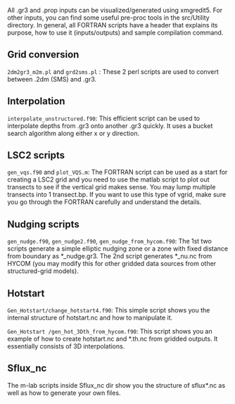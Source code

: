 All .gr3 and .prop inputs can be visualized/generated using xmgredit5. For other inputs, you can find some useful pre-proc tools in the src/Utility directory. In general, all FORTRAN scripts have a header that explains its purpose, how to use it (inputs/outputs) and sample compilation command.

## Grid conversion
`2dm2gr3_m2m.pl` and `grd2sms.pl` : These 2 perl scripts are used to convert between .2dm (SMS) and .gr3.

## Interpolation
`interpolate_unstructured.f90`: This efficient script can be used to interpolate depths from .gr3 onto another .gr3 quickly. It uses a bucket search algorithm along either x or y direction.

## LSC2 scripts
`gen_vqs.f90` and `plot_VQS.m`: The FORTRAN script can be used as a start for creating a LSC2 grid and you need to use the matlab script to plot out transects to see if the vertical grid makes sense. You may lump multiple transects into 1 transect.bp. If you want to use this type of vgrid, make sure you go through the FORTRAN carefully and understand the details.

## Nudging scripts
`gen_nudge.f90`, `gen_nudge2.f90`, `gen_nudge_from_hycom.f90`: The 1st two scripts generate a simple elliptic nudging zone or a zone with fixed distance from boundary as *_nudge.gr3. The 2nd script generates *_nu.nc from HYCOM (you may modify this for other gridded data sources from other structured-grid models).

## Hotstart
`Gen_Hotstart/change_hotstart4.f90`: This simple script shows you the internal structure of hotstart.nc and how to manipulate it.

`Gen_Hotstart /gen_hot_3Dth_from_hycom.f90`: This script shows you an example of how to create hotstart.nc and *.th.nc from gridded outputs. It essentially consists of 3D interpolations.

## Sflux_nc
The m-lab scripts inside Sflux_nc dir show you the structure of sflux*.nc as well as how to generate your own files.